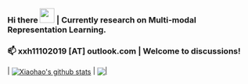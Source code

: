 ### Hi there <img src="https://emojis.slackmojis.com/emojis/images/1531849430/4246/blob-sunglasses.gif?1531849430" width="30"/> |  Currently research on Multi-modal Representation Learning. 
### 📫 xxh11102019 [AT] outlook.com | Welcome to discussions!

| <a href="https://github.com/mczhuge/github-readme-stats"><img align="center" src="https://github-readme-stats.vercel.app/api?username=JerryX1110&show_icons=true&include_all_commits=true&theme=buefy&hide_border=true" alt="Xiaohao's github stats" /></a> | <a href="https://github.com/mczhuge/github-readme-stats"><img align="center" src="https://github-readme-stats.vercel.app/api/top-langs/?username=JerryX1110&layout=compact&theme=buefy&hide_border=true" />|


  
<!--

| <a href="https://github.com/mczhuge/github-readme-stats"><img align="center" src="https://github-readme-stats.vercel.app/api?username=JerryX1110&show_icons=true&include_all_commits=true&theme=buefy&hide_border=true" alt="Xiaohao's github stats" /></a> | <a href="https://github.com/mczhuge/github-readme-stats"><img align="center" src="https://github-readme-stats.vercel.app/api/top-langs/?username=JerryX1110&layout=compact&theme=buefy&hide_border=true" />|
| ------------- | ------------- |

**JerryX1110/JerryX1110** is a ✨ _special_ ✨ repository because its `README.md` (this file) appears on your GitHub profile.
## Github Status
Here are some ideas to get you started:

- 🔭 I’m currently working on Perception
- 🌱 I’m currently learning ...
- 👯 I’m looking to collaborate on ...
- 🤔 I’m looking for help with ...
- 💬 Ask me about ...
- 📫 How to reach me: ...
- 😄 Pronouns: ...
- ⚡ Fun fact: ...
## Total Visitors:
![Visitor Count](https://profile-counter.glitch.me/JerryX1110/count.svg)
## Frequent Used Language
[![Top Langs](https://github-readme-stats.vercel.app/api/top-langs/?username=JerryX1110)](https://github.com/RobertLuo1/github-readme-stats)

<div align="center">
  <img height="137px" src="https://github-readme-stats.vercel.app/api?username=JerryX1110&hide_title=true&hide_border=true&show_icons=trueline_height=21&text_color=000&icon_color=000&bg_color=0,ea6161,ffc64d,fffc4d,52fa5a&theme=graywhite" />
  <img height="137px" src="https://github-readme-stats.vercel.app/api/top-langs/?username=JerryX1110&hide_title=true&hide_border=true&layout=compact&langs_count=6&text_color=000&icon_color=fff&bg_color=0,52fa5a,4dfcff,c64dff&theme=graywhite" />
</div>

<h2 ><img src ="https://camo.githubusercontent.com/f11b92476ee793cfe97f20e0564ab552bd9bd670179d7b6772c59bb4d3218ca6/68747470733a2f2f692e70696e696d672e636f6d2f6f726967696e616c732f36352f63342f66342f36356334663435323537316265313236316539633632336637646134383861632e676966" width ="37">&nbsp Real-time Stats</h1>

-->
